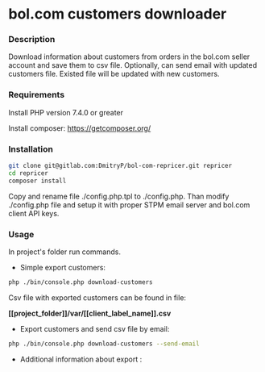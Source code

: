 # bol.com customers downloader

### Description

 Download information about customers from orders in the bol.com seller account and save them to csv file. Optionally, can send email with updated customers file. Existed file will be updated with new customers.

### Requirements
 
Install PHP version 7.4.0 or greater

Install composer: https://getcomposer.org/
 
### Installation

```bash
git clone git@gitlab.com:DmitryP/bol-com-repricer.git repricer
cd repricer
composer install
```
Copy and rename file ./config.php.tpl to ./config.php. Than modify ./config.php file and setup it with proper STPM email server and bol.com client API keys.

### Usage

In project's folder run commands.


* Simple export customers:
 
```bash
php ./bin/console.php download-customers
```

Csv file with exported customers can be found in file: 

**[[project_folder]]/var/[[client_label_name]].csv**

* Export customers and send csv file by email:
 
```bash
php ./bin/console.php download-customers --send-email
```

* Additional information about export :